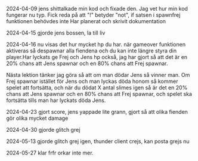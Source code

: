 2024-04-09
jens shittalkade min kod och fixade den.
Jag vet hur min kod fungerar nu typ. Fick reda på att "!" betyder "not", if satsen i spawnfrej funktionen behövdes inte
Har planerat och skrivit dokumentation 

2024-04-15
gjorde jens bossen, la till liv

2024-04-16
nu visas det hur mycket hp du har. när gameover funktionen aktiveras så despawnar alla fiendena och du kan inte längre styra din player.Har lyckats ge Frej och Jens hp också, jag har gjort så att det är en 20% chans att Jens spawnar och en 80% chans att Frej spawnar.

Nästa lektion tänker jag göra så att om man dödar Jens så vinner man. Om Frej spawnar istället för Jens och man lyckas döda honom så kommer spelet att fortsätta, och när du dödat X antal slimes igen så är det en 20% chans att Jens spawnar och en 80% chans att Frej spawnar, och spelet ska fortsätta tills man har lyckats döda Jens.

2024-04-23
gjort score, jens yappade lite grann, gjort så att olika fienden gör olika mycket damage

2024-04-30
gjorde glitch grej

2024-05-13
gjorde glitch grej igen, thunder client crejs, kan posta grejs nu

2024-05-27
klar frfr orkar inte mer. 

